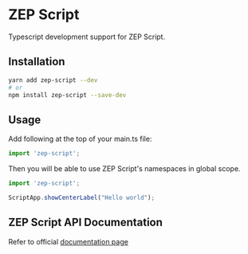 # ZEP Script

Typescript development support for ZEP Script.

## Installation

```bash
yarn add zep-script --dev
# or
npm install zep-script --save-dev
```

## Usage

Add following at the top of your main.ts file:

```js
import 'zep-script';
```

Then you will be able to use ZEP Script's namespaces in global scope.

```ts
import 'zep-script';

ScriptApp.showCenterLabel("Hello world");
```

## ZEP Script API Documentation

Refer to official [documentation page](https://teamzep.notion.site/ZEP-Script-a629ed81be6841ed8d38411108a410f9)
